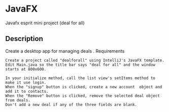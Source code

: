 # JavaFX
Javafx esprit mini project (deal for all)
## Description

Create a desktop app for managing deals .
Requirements

    Create a project called "dealforall" using IntelliJ's JavaFX template.
    Edit Main.java so the title bar says "deal for all" and the window starts at 800x600.
    
    In your initialize method, call the list view's setItems method to make it use login.
    When the "signup" button is clicked, create a new account  object and add it to contacts.
    When the "Remove" button is clicked, remove the selected deal object from deals.
    Don't add a new deal if any of the three fields are blank.
